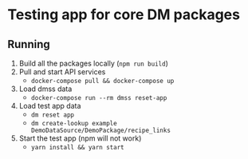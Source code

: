 # Testing app for core DM packages

## Running

1. Build all the packages locally (`npm run build`)
2. Pull and start API services
   - `docker-compose pull && docker-compose up`
3. Load dmss data
    - `docker-compose run --rm dmss reset-app`
4. Load test app data
    - `dm reset app`
    - `dm create-lookup example DemoDataSource/DemoPackage/recipe_links`
5. Start the test app (npm will not work)
   - `yarn install && yarn start`